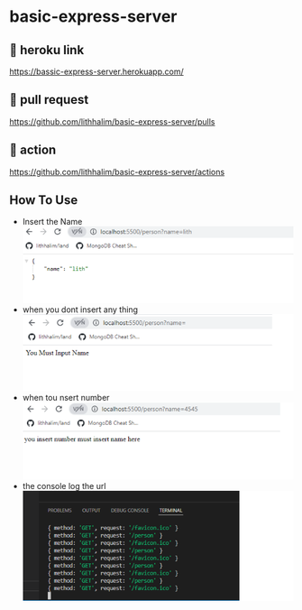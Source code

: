 # basic-express-server
## 🚀 heroku link
https://bassic-express-server.herokuapp.com/

## 🚀 pull request
https://github.com/lithhalim/basic-express-server/pulls

## 🚀 action
https://github.com/lithhalim/basic-express-server/actions


## How To Use
- Insert the Name
![](./assest/1.png)
- when you dont insert any thing
![](./assest/2emptyfiled.png)
- when tou nsert number
![](./assest/3number%20name.png)
- the console log the url
![](./assest/3consoleloogpath.png)



